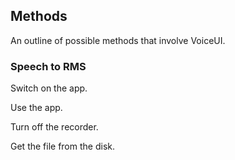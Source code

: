 ## Methods

An outline of possible methods that involve VoiceUI. 

### Speech to RMS

Switch on the app. 

Use the app.

Turn off the recorder. 

Get the file from the disk. 
